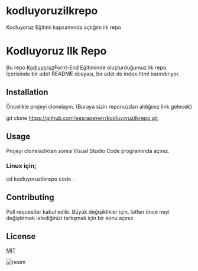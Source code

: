 # kodluyoruzilkrepo
Kodluyoruz Eğitimi kapsamında açtığım ilk repo

# Kodluyoruz Ilk Repo

Bu repo [Kodluyoruz](https://www.kodluyoruz.org)Fornt-End Eğitiminde oluşturduğumuz ilk repo. İçerisinde bir adet README dosyası, bir adet de index.html barındırıyor.

## Installation 

Öncelikle projeyi clonelayın. (Buraya sizin reponuzdan aldığınız link gelecek)

git clone https://github.com/eesrapekerr/kodluyoruzilkrepo.git

## Usage 

Projeyi cloneladıktan sonra Visual Studio Code programında açınız.

### Linux için;

cd kodluyoruzilkrepo
code .

## Contributing

Pull requestler kabul edilir. Büyük değişiklikler için, lütfen önce neyi değiştirmek istediğinizi tartışmak için bir konu açınız.

## License 

[MIT](https://choosealicense.com/licenses/mit)


![resim](resim.png)